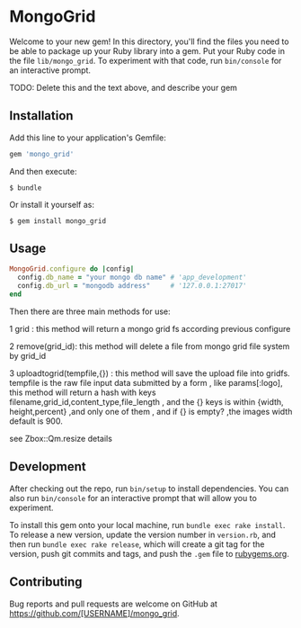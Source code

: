 # MongoGrid

Welcome to your new gem! In this directory, you'll find the files you need to be able to package up your Ruby library into a gem. Put your Ruby code in the file `lib/mongo_grid`. To experiment with that code, run `bin/console` for an interactive prompt.

TODO: Delete this and the text above, and describe your gem

## Installation

Add this line to your application's Gemfile:

```ruby
gem 'mongo_grid'
```

And then execute:

    $ bundle

Or install it yourself as:

    $ gem install mongo_grid

## Usage
```ruby
MongoGrid.configure do |config|
  config.db_name = "your mongo db name" # 'app_development'
  config.db_url = "mongodb address"     # '127.0.0.1:27017'
end
```
Then there are three main methods for use:

1 grid : this method will return a mongo grid fs according previous configure

2 remove(grid_id): this method will delete a file from mongo grid file system by grid_id 

3 uploadtogrid(tempfile,{}) : this method will save the upload file into gridfs. tempfile is the raw file input data submitted by a form , like params[:logo], this method will return a hash with keys filename,grid_id,content_type,file_length , and the {} keys is within {width, height,percent} ,and only one of them , and if {} is empty? ,the images width default is 900.

see Zbox::Qm.resize  details 


## Development

After checking out the repo, run `bin/setup` to install dependencies. You can also run `bin/console` for an interactive prompt that will allow you to experiment.

To install this gem onto your local machine, run `bundle exec rake install`. To release a new version, update the version number in `version.rb`, and then run `bundle exec rake release`, which will create a git tag for the version, push git commits and tags, and push the `.gem` file to [rubygems.org](https://rubygems.org).

## Contributing

Bug reports and pull requests are welcome on GitHub at https://github.com/[USERNAME]/mongo_grid.


